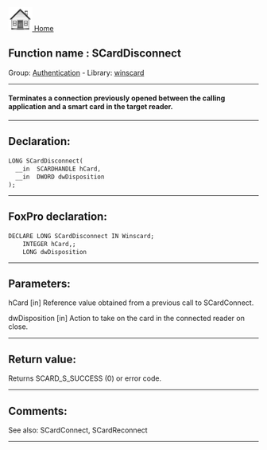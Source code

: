 [<img src="../../images/home.png"> Home ](https://github.com/VFPX/Win32API)  

## Function name : SCardDisconnect
Group: [Authentication](../../functions_group.md#Authentication)  -  Library: [winscard](../../Libraries.md#winscard)  
***  


#### Terminates a connection previously opened between the calling application and a smart card in the target reader.
***  


## Declaration:
```foxpro  
LONG SCardDisconnect(
  __in  SCARDHANDLE hCard,
  __in  DWORD dwDisposition
);  
```  
***  


## FoxPro declaration:
```foxpro  
DECLARE LONG SCardDisconnect IN Winscard;
	INTEGER hCard,;
	LONG dwDisposition  
```  
***  


## Parameters:
hCard [in] 
Reference value obtained from a previous call to SCardConnect.

dwDisposition [in] 
Action to take on the card in the connected reader on close.
  
***  


## Return value:
Returns SCARD_S_SUCCESS (0) or error code.  
***  


## Comments:
See also: SCardConnect, SCardReconnect   
  
***  

